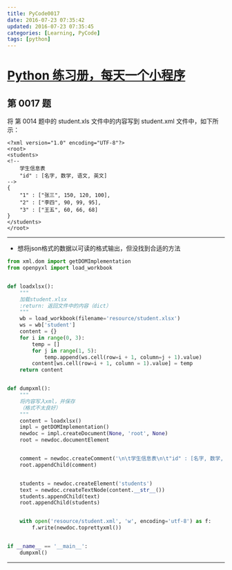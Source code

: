 ```yaml
---
title: PyCode0017
date: 2016-07-23 07:35:42
updated: 2016-07-23 07:35:45
categories: [Learning, PyCode]
tags: [python]
---
```


# [Python 练习册，每天一个小程序](https://github.com/xiaofeig/show-me-the-code)

## 第 0017 题


将 第 0014 题中的 student.xls 文件中的内容写到 student.xml 文件中，如下所示：

<!-- more -->

    <?xml version="1.0" encoding="UTF-8"?>
    <root>
    <students>
    <!--
        学生信息表
        "id" : [名字, 数学, 语文, 英文]
    -->
    {
        "1" : ["张三", 150, 120, 100],
        "2" : ["李四", 90, 99, 95],
        "3" : ["王五", 60, 66, 68]
    }
    </students>
    </root>


------------


- 想将json格式的数据以可读的格式输出，但没找到合适的方法


```python
from xml.dom import getDOMImplementation
from openpyxl import load_workbook


def loadxlsx():
    """
    加载student.xlsx
    :return: 返回文件中的内容（dict）
    """
    wb = load_workbook(filename='resource/student.xlsx')
    ws = wb['student']
    content = {}
    for i in range(0, 3):
        temp = []
        for j in range(1, 5):
            temp.append(ws.cell(row=i + 1, column=j + 1).value)
        content[ws.cell(row=i + 1, column = 1).value] = temp
    return content


def dumpxml():
    """
    将内容写入xml，并保存
    （格式不太良好）
    """
    content = loadxlsx()
    impl = getDOMImplementation()
    newdoc = impl.createDocument(None, 'root', None)
    root = newdoc.documentElement


    comment = newdoc.createComment('\n\t学生信息表\n\t"id" : [名字, 数学, 语文, 英文]\n\t')
    root.appendChild(comment)


    students = newdoc.createElement('students')
    text = newdoc.createTextNode(content.__str__())
    students.appendChild(text)
    root.appendChild(students)


    with open('resource/student.xml', 'w', encoding='utf-8') as f:
        f.write(newdoc.toprettyxml())


if __name__ == '__main__':
    dumpxml()
```




------------
